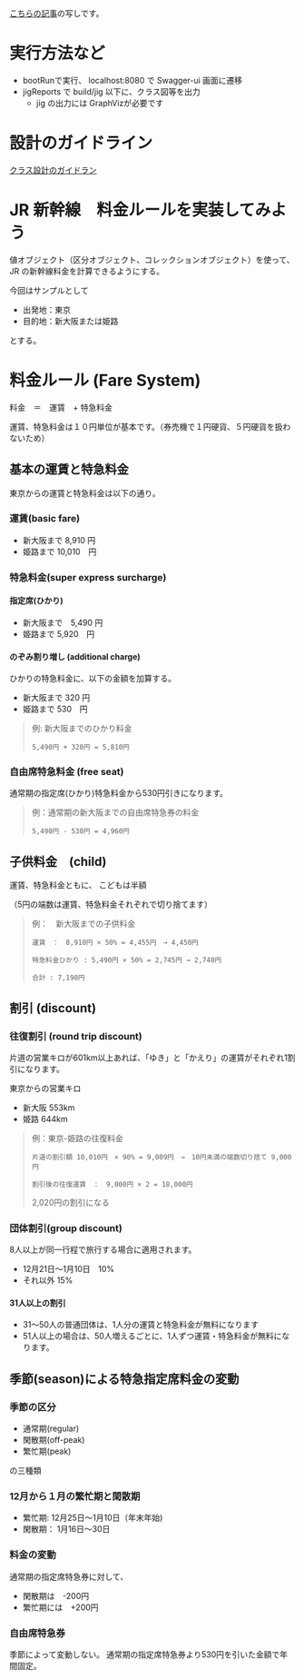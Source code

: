 [こちらの記事](https://github.com/masuda220/jr-pricing)の写しです。

# 実行方法など

- bootRunで実行、 localhost:8080 で Swagger-ui 画面に遷移
- jigReports で build/jig 以下に、クラス図等を出力
  - jig の出力には GraphVizが必要です

# 設計のガイドライン

[クラス設計のガイドラン](https://github.com/masuda220/business-logic-patterns/wiki/%E8%A8%AD%E8%A8%88%E3%82%AC%E3%82%A4%E3%83%89%E3%83%A9%E3%82%A4%E3%83%B3)

# JR 新幹線　料金ルールを実装してみよう

値オブジェクト（区分オブジェクト、コレックションオブジェクト）を使って、JR の新幹線料金を計算できるようにする。

今回はサンプルとして

- 出発地：東京
- 目的地：新大阪または姫路

とする。

# 料金ルール (Fare System)

料金　＝　運賃　+ 特急料金

運賃、特急料金は１０円単位が基本です。（券売機で１円硬貨、５円硬貨を扱わないため）

## 基本の運賃と特急料金

東京からの運賃と特急料金は以下の通り。

### 運賃(basic fare)

- 新大阪まで 8,910 円
- 姫路まで 10,010　円

### 特急料金(super express surcharge)

#### 指定席(ひかり)

- 新大阪まで　5,490 円
- 姫路まで 5,920　円

#### のぞみ割り増し (additional charge)

ひかりの特急料金に、以下の金額を加算する。

- 新大阪まで 320 円
- 姫路まで 530　円

> 例: 新大阪までのひかり料金
>
> ```5,490円 + 320円 = 5,810円```

### 自由席特急料金 (free seat)

通常期の指定席(ひかり)特急料金から530円引きになります。

> 例：通常期の新大阪までの自由席特急券の料金
>
> ```5,490円 - 530円 = 4,960円```

## 子供料金　(child)

運賃、特急料金ともに、 こどもは半額

（5円の端数は運賃、特急料金それぞれで切り捨てます）

> 例：　新大阪までの子供料金
>
> ```運賃　：　8,910円 × 50% = 4,455円　→ 4,450円```
>
> ```特急料金ひかり : 5,490円 × 50% = 2,745円 → 2,740円```
>
> ```合計 : 7,190円```
 

## 割引 (discount)

### 往復割引 (round trip discount)

片道の営業キロが601km以上あれば、「ゆき」と「かえり」の運賃がそれぞれ1割引になります。

東京からの営業キロ

- 新大阪 553km
- 姫路 644km

> 例：東京-姫路の往復料金
>
> ```片道の割引額 10,010円　× 90% = 9,009円　→　10円未満の端数切り捨て 9,000円```
>
> ```割引後の往復運賃　：　9,000円 × 2 = 18,000円```
>
> 2,020円の割引になる

### 団体割引(group discount)

8人以上が同一行程で旅行する場合に適用されます。

- 12月21日〜1月10日　10%
- それ以外 15%

#### 31人以上の割引 

- 31〜50人の普通団体は、1人分の運賃と特急料金が無料になります
- 51人以上の場合は、50人増えるごとに、1人ずつ運賃・特急料金が無料になります。

## 季節(season)による特急指定席料金の変動

### 季節の区分

- 通常期(regular)
- 閑散期(off-peak)
- 繁忙期(peak)

の三種類

### 12月から１月の繁忙期と閑散期

- 繁忙期: 12月25日〜1月10日（年末年始)
- 閑散期： 1月16日〜30日

### 料金の変動

通常期の指定席特急券に対して、

- 閑散期は　-200円
- 繁忙期には　+200円

### 自由席特急券

季節によって変動しない。
通常期の指定席特急券より530円を引いた金額で年間固定。
